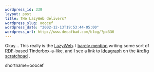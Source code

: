 ```yaml
--- 
wordpress_id: 330
layout: post
title: THe LazyWeb delivers?
wordpress_slug: ooocef
wordpress_date: "2002-12-13T19:53:44-05:00"
wordpress_url: http://www.decafbad.com/blog/?p=330
---
```

<p>Okay...  This really is the <a href="http://www.blackbeltjones.com/work/mt/archives/000190.html" target="_top">LazyWeb</a>.  I <a href="http://www.decafbad.com/news_archives/000353.phtml" target="_top">barely mention</a> writing some sort of <a href="http://www.decafbad.com/twiki/bin/view/Main/RDF">RDF</a>-based Tinderbox-a-like, and I see a link to <a href="http://www.ideagraph.net/2002-12/" target="_top">Ideagraph</a> on the <a href="http://rdfig.xmlhack.com/" target="_top">#rdfig scratchpad</a> .</p>
<!--more-->
shortname=ooocef
